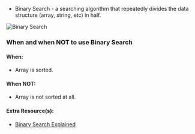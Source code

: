 * Binary Search - a searching algorithm that repeatedly divides the data structure (array, string, etc) in half.

![Binary Search](https://blog.penjee.com/wp-content/uploads/2015/04/binary-and-linear-search-animations.gif)

### When and when NOT to use Binary Search  
#### When:  
- Array is  sorted. 

#### When NOT: 
- Array is not sorted at all. 

#### Extra Resource(s):  
- [Binary Search Explained](https://www.geeksforgeeks.org/binary-search/)
